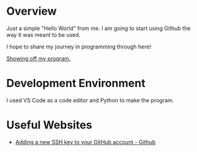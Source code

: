 # Overview
 Just a simple "Hello World" from me. I am going to start using Github the way it was meant to be used. 
 
 I hope to share my journey in programming through here!

[Showing off my program.](https://youtu.be/3QrwlREau1U)

# Development Environment

I used VS Code as a code editor and Python to make the program.

# Useful Websites

* [Adding a new SSH key to your GitHub account - Github](https://docs.github.com/en/authentication/connecting-to-github-with-ssh/adding-a-new-ssh-key-to-your-github-account)
